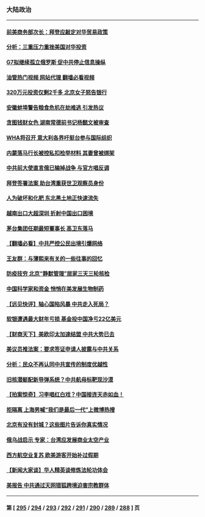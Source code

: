 ### 大陆政治
---
#### [前美商务部次长：拜登应敲定对华贸易政策](../../pages/ncid277/n13736985.md?05150445) 
#### [分析：三重压力重挫美国对华投资](../../pages/ncid277/n13731653.md?05150445) 
#### [G7拟继续孤立俄罗斯 促中共停止信息操纵](../../pages/ncid277/n13736875.md?05150445) 
#### [油管热门视频 网站代理 翻墙必看视频](http://209.222.30.114:81/youtube.html?05150445)
#### [320万元投资仅剩2千多 北京女子怒告银行](../../pages/ncid277/n13736856.md?05150445) 
#### [安徽蚌埠警告粮食危机在劫难逃 引发热议](../../pages/ncid277/n13736542.md?05150445) 
#### [贪图钱财女色 湖南常德前书记杨懿文被审查](../../pages/ncid277/n13736818.md?05150445) 
#### [WHA将召开 意大利各界吁挺台参与国际组织](../../pages/ncid277/n13736522.md?05150445) 
#### [内蒙落马行长被控私扣检举材料 其妻曾被绑架](../../pages/ncid277/n13736434.md?05150445) 
#### [中共前大使直言俄已输掉战争 与官方唱反调](../../pages/ncid277/n13736502.md?05150445) 
#### [拜登签署法案 助台湾重获世卫观察员身份](../../pages/ncid277/n13736367.md?05150445) 
#### [人为破坏和化肥 东北黑土地正快速流失](../../pages/ncid277/n13736483.md?05150445) 
#### [越南出口大超深圳 折射中国出口困境](../../pages/ncid277/n13736418.md?05150445) 
#### [茅台集团任期最短董事长 高卫东落马](../../pages/ncid277/n13736420.md?05150445) 
#### [【翻墙必看】中共严控公民出境引爆网络](../../pages/ncid277/n13736323.md?05150445) 
#### [王友群：与薄熙来有关的一些往事的回忆](../../pages/ncid277/n13735160.md?05150445) 
#### [防疫技穷 北京“静默管理”居家三天三轮核检](../../pages/ncid277/n13736366.md?05150445) 
#### [中国科学家和资金 悄悄在美发展生物制药](../../pages/ncid277/n13736311.md?05150445) 
#### [【远见快评】轴心国陷风暴 中共走入死局？](../../pages/ncid277/n13736227.md?05150445) 
#### [软银遭遇最大财年亏损 基金投中国净亏22亿美元](../../pages/ncid277/n13736247.md?05150445) 
#### [【财商天下】美欧印太加速结盟 中共大势已去](../../pages/ncid277/n13736239.md?05150445) 
#### [美议员推法案：要求签证申请人披露与中共关系](../../pages/ncid277/n13736223.md?05150445) 
#### [分析：民众不再认同中共宣传的制度优越性](../../pages/ncid277/n13736061.md?05150445) 
#### [旧核潜艇配新导弹系统？中共航母标靶现沙漠](../../pages/ncid277/n13735969.md?05150445) 
#### [【拍案惊奇】习李唱红白戏？中国接连天赤如血！](../../pages/ncid277/n13735819.md?05150445) 
#### [拒隔离 上海男喊“我们是最后一代”上微博热搜](../../pages/ncid277/n13735808.md?05150445) 
#### [北京有没有封城？这些图片告诉你真实情况](../../pages/ncid277/n13735934.md?05150445) 
#### [俄乌战启示 专家：台湾应发展商业太空产业](../../pages/ncid277/n13735827.md?05150445) 
#### [西方航空业复苏 欧美游客开始补过假期](../../pages/ncid277/n13735890.md?05150445) 
#### [【新闻大家谈】华人精英谈修炼法轮功体会](../../pages/ncid277/n13735765.md?05150445) 
#### [美报告 中共通过天网猎狐跨境迫害宗教群体](../../pages/ncid277/n13735743.md?05150445) 

---
#### 第 [ [295](./295.md?05150445) / [294](./294.md?05150445) / [293](./293.md?05150445) / [292](./292.md?05150445) / [291](./291.md?05150445) / [290](./290.md?05150445) / [289](./289.md?05150445) / [288](./288.md?05150445) ] 页

